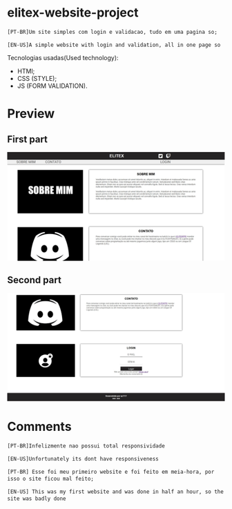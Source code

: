 # elitex-website-project
```
[PT-BR]Um site simples com login e validacao, tudo em uma pagina so;
```
```
[EN-US]A simple website with login and validation, all in one page so
```
Tecnologias usadas(Used technology):
* HTMl;
* CSS (STYLE);
* JS (FORM VALIDATION).

# Preview
## First part
![elitex1](image/git/elitex1.jpg)

## Second part
![elitex2](image/git/elitex2.jpg)


# Comments
```
[PT-BR]Infelizmente nao possui total responsividade
```
```
[EN-US]Unfortunately its dont have responsiveness
```
```
[PT-BR] Esse foi meu primeiro website e foi feito em meia-hora, por isso o site ficou mal feito;
```
```
[EN-US] This was my first website and was done in half an hour, so the site was badly done
```

